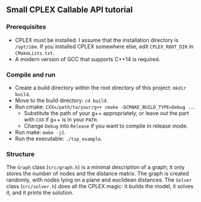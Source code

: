 ## Small CPLEX Callable API tutorial

### Prerequisites

* CPLEX must be installed. I assume that the installation directory is `/opt/ibm`. If you installed CPLEX somewhere else, edit `CPLEX_ROOT_DIR` in `CMakeLists.txt`.
* A modern version of GCC that supports C++14 is required.

### Compile and run

* Create a build directory within the root directory of this project: `mkdir build`.
* Move to the build directory: `cd build`.
* Run cmake: `CXX=/path/to/your/g++ cmake -DCMAKE_BUILD_TYPE=Debug ..`.
  * Substitute the path of your g++ appropriately, or leave out the part with `CXX` if g++ is in your `PATH`.
  * Change `Debug` into `Release` if you want to compile in release mode.
* Run make: `make -j2`.
* Run the executable: `./tsp_example`.

### Structure

The `Graph` class (`src/graph.h`) is a minimal description of a graph; it only stores the number of nodes and the distance matrix. The graph is created randomly, with nodes lying on a plane and euclidean distances. The `Solver` class (`src/solver.h`) does all the CPLEX magic: it builds the model, it solves it, and it prints the solution.